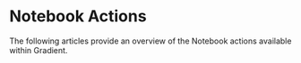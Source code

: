# Notebook Actions

The following articles provide an overview of the Notebook actions available within Gradient.

